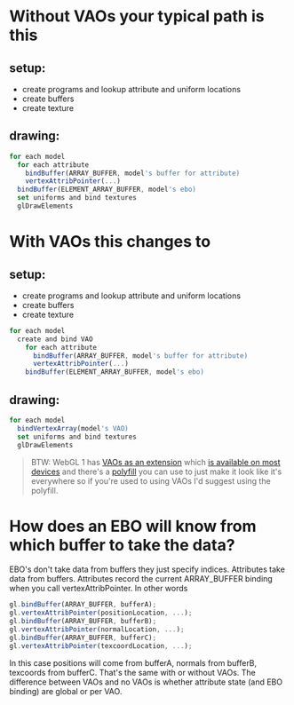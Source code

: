 # Without VAOs your typical path is this

## setup:

+ create programs and lookup attribute and uniform locations
+ create buffers
+ create texture

## drawing:

```javascript
for each model
  for each attribute
    bindBuffer(ARRAY_BUFFER, model's buffer for attribute)
    vertexAttribPointer(...)
  bindBuffer(ELEMENT_ARRAY_BUFFER, model's ebo)
  set uniforms and bind textures 
  glDrawElements

```

# With VAOs this changes to

## setup:

+ create programs and lookup attribute and uniform locations
+ create buffers
+ create texture

```javascript
for each model 
  create and bind VAO
    for each attribute
      bindBuffer(ARRAY_BUFFER, model's buffer for attribute)
      vertexAttribPointer(...)
    bindBuffer(ELEMENT_ARRAY_BUFFER, model's ebo)
```
## drawing:

```javascript
for each model
  bindVertexArray(model's VAO)
  set uniforms and bind textures 
  glDrawElements
```
> BTW: WebGL 1 has [VAOs as an extension](https://www.khronos.org/registry/webgl/extensions/OES_vertex_array_object/) which [is available on most devices](http://webglstats.com/) and there's a [polyfill](https://github.com/greggman/oes-vertex-array-object-polyfill) you can use to just make it look like it's everywhere so if you're used to using VAOs I'd suggest using the polyfill.

# How does an EBO will know from which buffer to take the data?

EBO's don't take data from buffers they just specify indices. Attributes take data from buffers. Attributes record the current ARRAY_BUFFER binding when you call vertexAttribPointer. In other words

```javascript
gl.bindBuffer(ARRAY_BUFFER, bufferA);
gl.vertexAttribPointer(positionLocation, ...);
gl.bindBuffer(ARRAY_BUFFER, bufferB);
gl.vertexAttribPointer(normalLocation, ...);
gl.bindBuffer(ARRAY_BUFFER, bufferC);
gl.vertexAttribPointer(texcoordLocation, ...);
```

In this case positions will come from bufferA, normals from bufferB, texcoords from bufferC. That's the same with or without VAOs. The difference between VAOs and no VAOs is whether attribute state (and EBO binding) are global or per VAO.